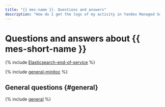 ```yaml
---
title: "{{ mes-name }}. Questions and answers"
description: "How do I get the logs of my activity in Yandex Managed Service for Elasticsearch? Find the answer to this and other questions in this article."
---
```


# Questions and answers about {{ mes-short-name }}

{% include [Elasticsearch-end-of-service](../../_includes/mdb/mes/note-end-of-service.md) %}

{% include [general-minitoc](../../_qa/managed-elasticsearch/minitoc/general.md) %}

## General questions {#general}

{% include [general](../../_qa/managed-elasticsearch/general.md) %}

